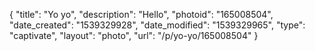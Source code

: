 {
    "title": "Yo yo",
    "description": "Hello",
    "photoid": "165008504",
    "date_created": "1539329928",
    "date_modified": "1539329965",
    "type": "captivate",
    "layout": "photo",
    "url": "\/p\/yo-yo\/165008504"
}